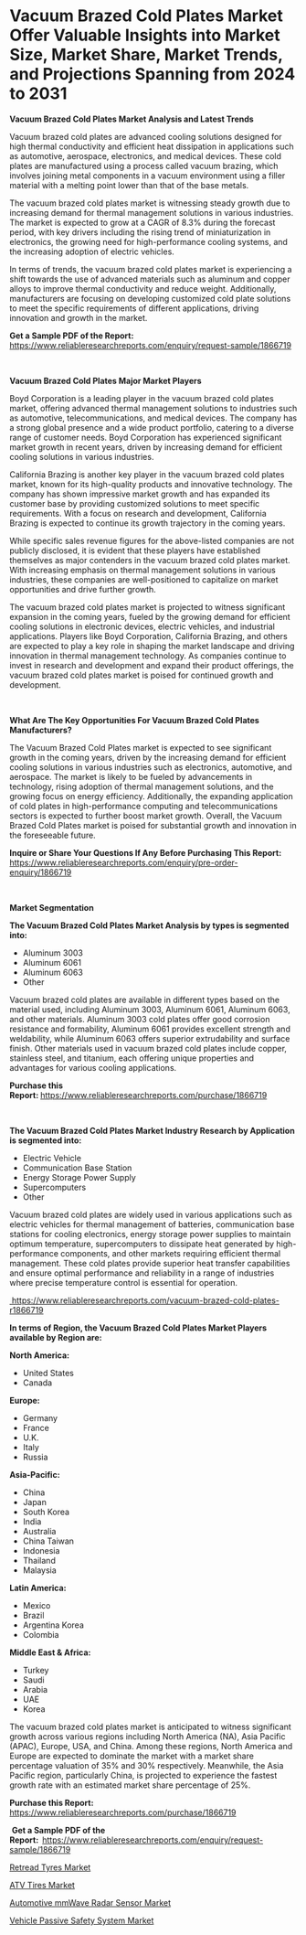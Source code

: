 <p><h1>Vacuum Brazed Cold Plates Market Offer Valuable Insights into Market Size, Market Share, Market Trends, and Projections Spanning from 2024 to 2031</h1></p><p><strong>Vacuum Brazed Cold Plates Market Analysis and Latest Trends</strong></p>
<p><p>Vacuum brazed cold plates are advanced cooling solutions designed for high thermal conductivity and efficient heat dissipation in applications such as automotive, aerospace, electronics, and medical devices. These cold plates are manufactured using a process called vacuum brazing, which involves joining metal components in a vacuum environment using a filler material with a melting point lower than that of the base metals.</p><p>The vacuum brazed cold plates market is witnessing steady growth due to increasing demand for thermal management solutions in various industries. The market is expected to grow at a CAGR of 8.3% during the forecast period, with key drivers including the rising trend of miniaturization in electronics, the growing need for high-performance cooling systems, and the increasing adoption of electric vehicles.</p><p>In terms of trends, the vacuum brazed cold plates market is experiencing a shift towards the use of advanced materials such as aluminum and copper alloys to improve thermal conductivity and reduce weight. Additionally, manufacturers are focusing on developing customized cold plate solutions to meet the specific requirements of different applications, driving innovation and growth in the market.</p></p>
<p><strong>Get a Sample PDF of the Report:&nbsp;</strong> <a href="https://www.reliableresearchreports.com/enquiry/request-sample/1866719">https://www.reliableresearchreports.com/enquiry/request-sample/1866719</a></p>
<p>&nbsp;</p>
<p><strong>Vacuum Brazed Cold Plates Major Market Players</strong></p>
<p><p>Boyd Corporation is a leading player in the vacuum brazed cold plates market, offering advanced thermal management solutions to industries such as automotive, telecommunications, and medical devices. The company has a strong global presence and a wide product portfolio, catering to a diverse range of customer needs. Boyd Corporation has experienced significant market growth in recent years, driven by increasing demand for efficient cooling solutions in various industries.</p><p>California Brazing is another key player in the vacuum brazed cold plates market, known for its high-quality products and innovative technology. The company has shown impressive market growth and has expanded its customer base by providing customized solutions to meet specific requirements. With a focus on research and development, California Brazing is expected to continue its growth trajectory in the coming years.</p><p>While specific sales revenue figures for the above-listed companies are not publicly disclosed, it is evident that these players have established themselves as major contenders in the vacuum brazed cold plates market. With increasing emphasis on thermal management solutions in various industries, these companies are well-positioned to capitalize on market opportunities and drive further growth.</p><p>The vacuum brazed cold plates market is projected to witness significant expansion in the coming years, fueled by the growing demand for efficient cooling solutions in electronic devices, electric vehicles, and industrial applications. Players like Boyd Corporation, California Brazing, and others are expected to play a key role in shaping the market landscape and driving innovation in thermal management technology. As companies continue to invest in research and development and expand their product offerings, the vacuum brazed cold plates market is poised for continued growth and development.</p></p>
<p>&nbsp;</p>
<p><strong>What Are The Key Opportunities For Vacuum Brazed Cold Plates Manufacturers?</strong></p>
<p><p>The Vacuum Brazed Cold Plates market is expected to see significant growth in the coming years, driven by the increasing demand for efficient cooling solutions in various industries such as electronics, automotive, and aerospace. The market is likely to be fueled by advancements in technology, rising adoption of thermal management solutions, and the growing focus on energy efficiency. Additionally, the expanding application of cold plates in high-performance computing and telecommunications sectors is expected to further boost market growth. Overall, the Vacuum Brazed Cold Plates market is poised for substantial growth and innovation in the foreseeable future.</p></p>
<p><strong>Inquire or Share Your Questions If Any Before Purchasing This Report:</strong> <a href="https://www.reliableresearchreports.com/enquiry/pre-order-enquiry/1866719">https://www.reliableresearchreports.com/enquiry/pre-order-enquiry/1866719</a></p>
<p>&nbsp;</p>
<p><strong>Market Segmentation</strong></p>
<p><strong>The Vacuum Brazed Cold Plates Market Analysis by types is segmented into:</strong></p>
<p><ul><li>Aluminum 3003</li><li>Aluminum 6061</li><li>Aluminum 6063</li><li>Other</li></ul></p>
<p><p>Vacuum brazed cold plates are available in different types based on the material used, including Aluminum 3003, Aluminum 6061, Aluminum 6063, and other materials. Aluminum 3003 cold plates offer good corrosion resistance and formability, Aluminum 6061 provides excellent strength and weldability, while Aluminum 6063 offers superior extrudability and surface finish. Other materials used in vacuum brazed cold plates include copper, stainless steel, and titanium, each offering unique properties and advantages for various cooling applications.</p></p>
<p><strong>Purchase this Report:&nbsp;</strong><a href="https://www.reliableresearchreports.com/purchase/1866719">https://www.reliableresearchreports.com/purchase/1866719</a></p>
<p>&nbsp;</p>
<p><strong>The Vacuum Brazed Cold Plates Market Industry Research by Application is segmented into:</strong></p>
<p><ul><li>Electric Vehicle</li><li>Communication Base Station</li><li>Energy Storage Power Supply</li><li>Supercomputers</li><li>Other</li></ul></p>
<p><p>Vacuum brazed cold plates are widely used in various applications such as electric vehicles for thermal management of batteries, communication base stations for cooling electronics, energy storage power supplies to maintain optimum temperature, supercomputers to dissipate heat generated by high-performance components, and other markets requiring efficient thermal management. These cold plates provide superior heat transfer capabilities and ensure optimal performance and reliability in a range of industries where precise temperature control is essential for operation.</p></p>
<p><a href="https://www.reliableresearchreports.com/vacuum-brazed-cold-plates-r1866719">&nbsp;https://www.reliableresearchreports.com/vacuum-brazed-cold-plates-r1866719</a></p>
<p><strong>In terms of Region, the Vacuum Brazed Cold Plates Market Players available by Region are:</strong></p>
<p>
    <p> <strong> North America: </strong>
        <ul>
            <li>United States</li>
            <li>Canada</li>
        </ul>
        </p> 
    <p> <strong> Europe: </strong>
        <ul>
            <li>Germany</li>
            <li>France</li>
            <li>U.K.</li>
            <li>Italy</li>
            <li>Russia</li>
        </ul>
        </p> 
    <p> <strong> Asia-Pacific: </strong>
        <ul>
            <li>China</li>
            <li>Japan</li>
            <li>South Korea</li>
            <li>India</li>
            <li>Australia</li>
            <li>China Taiwan</li>
            <li>Indonesia</li>
            <li>Thailand</li>
            <li>Malaysia</li>
        </ul>
        </p> 
    <p> <strong> Latin America: </strong>
        <ul>
            <li>Mexico</li>
            <li>Brazil</li>
            <li>Argentina Korea</li>
            <li>Colombia</li>
        </ul>
        </p> 
    <p> <strong> Middle East & Africa: </strong>
        <ul>
            <li>Turkey</li>
            <li>Saudi</li>
            <li>Arabia</li>
            <li>UAE</li>
            <li>Korea</li>
        </ul>
    </p>
    </p>
<p><p>The vacuum brazed cold plates market is anticipated to witness significant growth across various regions including North America (NA), Asia Pacific (APAC), Europe, USA, and China. Among these regions, North America and Europe are expected to dominate the market with a market share percentage valuation of 35% and 30% respectively. Meanwhile, the Asia Pacific region, particularly China, is projected to experience the fastest growth rate with an estimated market share percentage of 25%.</p></p>
<p><strong>Purchase this Report: </strong><a href="https://www.reliableresearchreports.com/purchase/1866719">https://www.reliableresearchreports.com/purchase/1866719</a></p>
<p>&nbsp;<strong>Get a Sample PDF of the Report:&nbsp;&nbsp;</strong><a href="https://www.reliableresearchreports.com/enquiry/request-sample/1866719">https://www.reliableresearchreports.com/enquiry/request-sample/1866719</a></p>
<p><strong></strong></p>
<p><p><a href="https://github.com/Angelnienowdseej3e45z3p8c/Market-Research-Report-List-3/blob/main/retread-tyres-market.md">Retread Tyres Market</a></p><p><a href="https://github.com/angeliabkratze/Market-Research-Report-List-2/blob/main/atv-tires-market.md">ATV Tires Market</a></p><p><a href="https://medium.com/@carlahoustonh51/automotive-mmwave-radar-sensor-market-growth-outlook-from-2024-to-2031-and-it-is-projecting-at-4-4-234519038ebd">Automotive mmWave Radar Sensor Market</a></p><p><a href="https://medium.com/@millerjimk/comprehensive-analysis-of-the-global-vehicle-passive-safety-system-market-growth-trends-market-3cd6f5866dc4">Vehicle Passive Safety System Market</a></p></p>